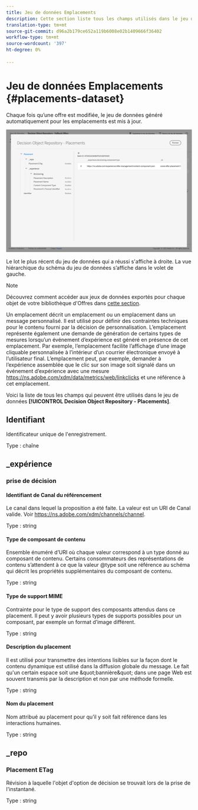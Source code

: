 ```yaml
---
title: Jeu de données Emplacements
description: Cette section liste tous les champs utilisés dans le jeu de données exporté pour les emplacements.
translation-type: tm+mt
source-git-commit: d96a2b179ce652a119b6008e02b1409666f36402
workflow-type: tm+mt
source-wordcount: '397'
ht-degree: 0%

---
```


# Jeu de données Emplacements {#placements-dataset}

Chaque fois qu’une offre est modifiée, le jeu de données généré automatiquement pour les emplacements est mis à jour.

![](../assets/dataset-placements.png)

Le lot le plus récent du jeu de données qui a réussi s&#39;affiche à droite. La vue hiérarchique du schéma du jeu de données s’affiche dans le volet de gauche.

>[!NOTE]
>
>Découvrez comment accéder aux jeux de données exportés pour chaque objet de votre bibliothèque d&#39;Offres dans [cette section](../export-catalog/access-dataset.md).

Un emplacement décrit un emplacement ou un emplacement dans un message personnalisé. Il est utilisé pour définir des contraintes techniques pour le contenu fourni par la décision de personnalisation. L’emplacement représente également une demande de génération de certains types de mesures lorsqu’un événement d’expérience est généré en présence de cet emplacement. Par exemple, l’emplacement facilite l’affichage d’une image cliquable personnalisée à l’intérieur d’un courrier électronique envoyé à l’utilisateur final. L’emplacement peut, par exemple, demander à l’expérience assemblée que le clic sur son image soit signalé dans un événement d’expérience avec une mesure https://ns.adobe.com/xdm/data/metrics/web/linkclicks et une référence à cet emplacement.

Voici la liste de tous les champs qui peuvent être utilisés dans le jeu de données **[!UICONTROL Decision Object Repository - Placements]**.

## Identifiant

Identificateur unique de l&#39;enregistrement.

Type : chaîne

## _expérience

### prise de décision

#### Identifiant de Canal du référencement

Le canal dans lequel la proposition a été faite. La valeur est un URI de Canal valide. Voir https://ns.adobe.com/xdm/channels/channel.

Type : string

#### Type de composant de contenu

Ensemble énuméré d’URI où chaque valeur correspond à un type donné au composant de contenu. Certains consommateurs des représentations de contenu s’attendent à ce que la valeur @type soit une référence au schéma qui décrit les propriétés supplémentaires du composant de contenu.

Type : string

#### Type de support MIME

Contrainte pour le type de support des composants attendus dans ce placement. Il peut y avoir plusieurs types de supports possibles pour un composant, par exemple un format d’image différent.

Type : string

#### Description du placement

Il est utilisé pour transmettre des intentions lisibles sur la façon dont le contenu dynamique est utilisé dans la diffusion globale du message. Le fait qu&#39;un certain espace soit une \&quot;bannière\&quot; dans une page Web est souvent transmis par la description et non par une méthode formelle.

Type : string

#### Nom du placement

Nom attribué au placement pour qu’il y soit fait référence dans les interactions humaines.

Type : string

## _repo

### Placement ETag

Révision à laquelle l&#39;objet d&#39;option de décision se trouvait lors de la prise de l&#39;instantané.

Type : string
